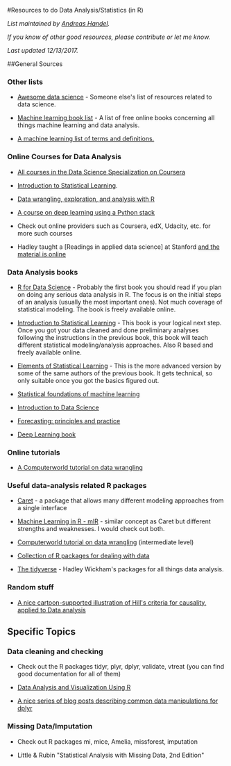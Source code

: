 #Resources to do Data Analysis/Statistics (in R)

*List maintained by [Andreas Handel](http://handelgroup.uga.edu/).*

*If you know of other good resources, please contribute or let me know.*

*Last updated 12/13/2017.*


##General Sources

### Other lists

* [Awesome data science](https://github.com/bulutyazilim/awesome-datascience) - Someone else's list of resources related to data science.

* [Machine learning book list](https://github.com/josephmisiti/awesome-machine-learning/blob/master/books.md) - A list of free online books concerning all things machine learning and data analysis.

* [A machine learning list of terms and definitions.](https://developers.google.com/machine-learning/glossary/)

### Online Courses for Data Analysis

* [All courses in the Data Science Specialization on Coursera](https://www.coursera.org/specializations/jhu-data-science)

* [Introduction to Statistical Learning](https://lagunita.stanford.edu/courses/HumanitiesSciences/StatLearning/Winter2016/about). 

* [Data wrangling, exploration, and analysis with R](http://stat545-ubc.github.io/index.html)

* [A course on deep learning using a Python stack](http://course.fast.ai)

* Check out online providers such as Coursera, edX, Udacity, etc. for more such courses

* Hadley taught a [Readings in applied data science] at Stanford [and the material is online](https://github.com/hadley/stats337) 

### Data Analysis books

* [R for Data Science](http://r4ds.had.co.nz/) - Probably the first book you should read if you plan on doing any serious data analysis in R. The focus is on the initial steps of an analysis (usually the most important ones). Not much coverage of statistical modeling. The book is freely available online.

* [Introduction to Statistical Learning](http://www-bcf.usc.edu/~gareth/ISL/) - This book is your logical next step. Once you got your data cleaned and done preliminary analyses following the instructions in the previous book, this book will teach different statistical modeling/analysis approaches. Also R based and freely available online.

* [Elements of Statistical Learning](http://statweb.stanford.edu/~tibs/ElemStatLearn/) - This is the more advanced version by some of the same authors of the previous book. It gets technical, so only suitable once you got the basics figured out.

* [Statistical foundations of machine learning](https://www.otexts.org/book/sfml) 

* [Introduction to Data Science](http://jsresearch.net/index.html)

* [Forecasting: principles and practice](https://www.otexts.org/fpp/)

* [Deep Learning book](http://www.deeplearningbook.org/)

### Online tutorials

* [A Computerworld tutorial on data wrangling](http://www.computerworld.com/s/article/9243391/4_data_wrangling_tasks_in_R_for_advanced_beginners)


### Useful data-analysis related R packages

* [Caret](http://topepo.github.io/caret/index.html) - a package that allows many different modeling approaches from a single interface

* [Machine Learning in R - mlR](https://github.com/mlr-org/mlr) - similar concept as Caret but different strengths and weaknesses. I would check out both.

-   [Computerworld tutorial on data wrangling](http://www.computerworld.com/s/article/9243391/4\_data\_wrangling\_tasks\_in\_R\_for\_advanced\_beginners)
    (intermediate level)

*  [Collection of R packages for dealing with data](http://www.computerworld.com/article/2921176/business-intelligence/great-r-packages-for-data-import-wrangling-visualization.html)

* [The tidyverse](http://tidyverse.org/) - Hadley Wickham's packages for all things data analysis.


### Random stuff

* [A nice cartoon-supported illustration of Hill's criteria for causality, applied to Data analysis](http://livefreeordichotomize.com/2016/12/15/hill-for-the-data-scientist-an-xkcd-story/)


## Specific Topics


### Data cleaning and checking

* Check out the R packages tidyr, plyr, dplyr, validate, vtreat (you can find good documentation for all of them)

* [Data Analysis and Visualization Using R](http://varianceexplained.org/RData/)

* [A nice series of blog posts describing common data manipulations for dplyr](https://suzan.rbind.io/2018/01/dplyr-tutorial-1/)


### Missing Data/Imputation

* Check out R packages mi, mice, Amelia, missforest, imputation

* Little & Rubin "Statistical Analysis with Missing Data, 2nd Edition"

